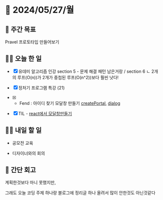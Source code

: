 # 📅 2024/05/27/월

## 🚀 주간 목표

Pravel 프로토타입 만들어보기

## 💪🏻 오늘 한 일

- [x] 유데미 알고리즘 인강 section 5 - 문제 해결 패턴 남은거랑 / section 6
ㄴ 2개의 루프(O(n))가 2개가 중첩된 루프(O(n^2))보다 훨씬 낫다!

- [x] 정처기 프로그램 특강 (21)

- [x] - Fend : 아이디 찾기 모달창 만들기 [createPortal](https://github.com/sukyung6999/practice-react/commit/acb22793878366403eb9d6c231ae052b99a8d27b), [dialog](https://velog.io/@oaksusu/Fend-Modal-%EC%BB%B4%ED%8F%AC%EB%84%8C%ED%8A%B8-%EB%A7%8C%EB%93%A4%EA%B8%B0)

- [x] TIL - [react에서 모달창만들기](https://velog.io/@oaksusu/Fend-Modal-%EC%BB%B4%ED%8F%AC%EB%84%8C%ED%8A%B8-%EB%A7%8C%EB%93%A4%EA%B8%B0)


## 🫵🏻 내일 할 일

- 공모전 교육

- 디자이너와의 회의


## 👀 간단 회고

계획한것보다 마니 못했지만,

그래도 오늘 코딩 주제 하나랑 블로그에 정리글 하나 올려서 많이 안한것도 아닌것같다 
